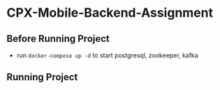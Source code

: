 ﻿# CPX-Mobile-Backend-Assignment


## Before Running Project
- run `docker-compose up -d` to start postgresql, zookeeper, kafka

## Running Project
